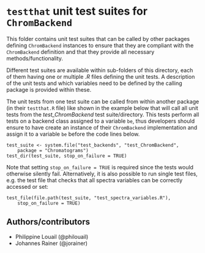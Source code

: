 # `testthat` unit test suites for `ChromBackend`

This folder contains unit test suites that can be called by other packages
defining `ChromBackend` instances to ensure that they are compliant with the
`ChromBackend` definition and that they provide all necessary
methods/functionality.

Different test suites are available within sub-folders of this directory, each
of them having one or multiple *.R* files defining the unit tests. A description
of the unit tests and which variables need to be defined by the calling package
is provided within these.

The unit tests from one test suite can be called from within another package (in
their `testthat.R` file) like shown in the example below that will call all unit
tests from the *test_ChromBackend* test suite/directory. This tests perform all
tests on a backend class assigned to a variable `be`, thus developers should
ensure to have create an instance of their `ChromBackend` implementation and assign
it to a variable `be` before the code lines below.

```
test_suite <- system.file("test_backends", "test_ChromBackend",
    package = "Chromatograms")
test_dir(test_suite, stop_on_failure = TRUE)
```

Note that setting `stop_on_failure = TRUE` is required since the tests would
otherwise silently fail.  Alternatively, it is also possible to run single test
files, e.g. the test file that checks that all spectra variables can be
correctly accessed or set:

```
test_file(file.path(test_suite, "test_spectra_variables.R"),
    stop_on_failure = TRUE)
```

## Authors/contributors

- Philippine Louail (@philouail)
- Johannes Rainer (@jorainer)
